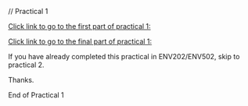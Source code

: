 // Practical 1 

[Click link to go to the first part of practical 1:](https://github.com/padiketeku/EarthObservation101-Practicals/blob/main/Activity-01-Sign%20up%20for%20an%20Earth%20Engine%20Account.md)

[Click link to go to the final part of practical 1:](https://github.com/padiketeku/EarthObservation101-Practicals/blob/main/Activity-02-Understanding%20the%20Earth%20Engine%20Interface.md)

If you have already completed this practical in ENV202/ENV502, skip to practical 2.

Thanks.

End of Practical 1
 
